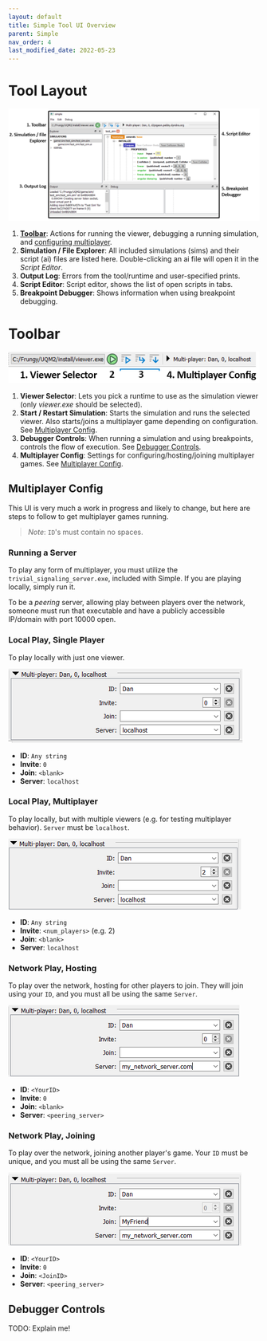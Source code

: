 ```yaml
---
layout: default
title: Simple Tool UI Overview
parent: Simple
nav_order: 4
last_modified_date: 2022-05-23
---
```


# Tool Layout

![](/assets/simple/simple_tool_diagram.png)

1. **[Toolbar](#toolbar)**: Actions for running the viewer, debugging a running simulation, and [configuring multiplayer](#multiplayer-config).
2. **Simulation / File Explorer**: All included simulations (sims) and their script (ai) files are listed here. Double-clicking an ai file will open it in the _Script Editor_.
3. **Output Log**: Errors from the tool/runtime and user-specified prints.
4. **Script Editor**: Script editor, shows the list of open scripts in tabs.
5. **Breakpoint Debugger**: Shows information when using breakpoint debugging.

# Toolbar

![](/assets/simple/simple_tool_diagram2.png)

1. **Viewer Selector**: Lets you pick a runtime to use as the simulation viewer (only _viewer.exe_ should be selected).
2. **Start / Restart Simulation**: Starts the simulation and runs the selected viewer. Also starts/joins a multiplayer game depending on configuration. See [Multiplayer Config](#multiplayer-config).
3. **Debugger Controls**: When running a simulation and using breakpoints, controls the flow of execution. See [Debugger Controls](#debugger-controls).
4. **Multiplayer Config**: Settings for configuring/hosting/joining multiplayer games. See [Multiplayer Config](#multiplayer-config).

## Multiplayer Config

This UI is very much a work in progress and likely to change, but here are steps to follow to get multiplayer games running.
> _Note_: `ID`'s must contain no spaces.

### Running a Server

To play any form of multiplayer, you must utilize the `trivial_signaling_server.exe`, included with Simple. If you are playing locally, simply run it.

To be a _peering_ server, allowing play between players over the network, someone must run that executable and have a publicly accessible IP/domain with port 10000 open. 

### Local Play, Single Player

To play locally with just one viewer.

![](/assets/simple/simple_tool_multiplayer1.png)
- **ID**: `Any string`
- **Invite**: `0`
- **Join**: `<blank>`
- **Server**: `localhost`

### Local Play, Multiplayer

To play locally, but with multiple viewers (e.g. for testing multiplayer behavior). `Server` must be `localhost`.

![](/assets/simple/simple_tool_multiplayer2.png)

- **ID**: `Any string`
- **Invite**: `<num_players>` (e.g. 2)
- **Join**: `<blank>`
- **Server**: `localhost`

### Network Play, Hosting

To play over the network, hosting for other players to join. They will join using your `ID`, and you must all be using the same `Server`.

![](/assets/simple/simple_tool_multiplayer3.png)

- **ID**: `<YourID>`
- **Invite**: `0`
- **Join**: `<blank>`
- **Server**: `<peering_server>`

### Network Play, Joining

To play over the network, joining another player's game. Your `ID` must be unique, and you must all be using the same `Server`.

![](/assets/simple/simple_tool_multiplayer4.png)

- **ID**: `<YourID>`
- **Invite**: `0`
- **Join**: `<JoinID>`
- **Server**: `<peering_server>`

## Debugger Controls

TODO: Explain me!
